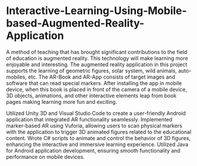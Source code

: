 # Interactive-Learning-Using-Mobile-based-Augmented-Reality-Application

A method of teaching that has brought significant contributions to the field of education is augmented reality. 
This technology will make learning more enjoyable and interesting. 
The augmented reality application in this project supports the learning of geometric figures, solar system, wild animals, auto-mobiles, etc. 
The AR-Book and AR-App consists of target images and software that can read special markers. 
After installing the app in mobile device, when this book is placed in front of the camera of a mobile device, 3D objects, animations, and other interactive elements leap from book pages making learning more fun and exciting. 

Utilized Unity 3D and Visual Studio Code to create a user-friendly Android application that integrated AR functionality seamlessly.
Implemented marker-based AR using Vuforia, allowing users to scan physical markers with the application to trigger 3D animated figures related to the educational content.
Wrote C# scripts to animate and control the behavior of 3D figures, enhancing the interactive and immersive learning experience.
Utilized Java for Android application development, ensuring smooth functionality and performance on mobile devices.
